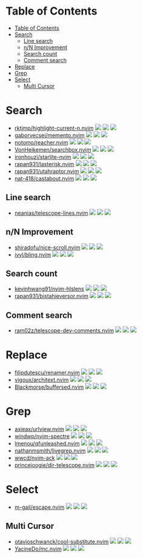 # Table of Contents

- [Table of Contents](#table-of-contents)
- [Search](#search)
  - [Line search](#line-search)
  - [n/N Improvement](#nn-improvement)
  - [Search count](#search-count)
  - [Comment search](#comment-search)
- [Replace](#replace)
- [Grep](#grep)
- [Select](#select)
  - [Multi Cursor](#multi-cursor)

# Search

- [rktjmp/highlight-current-n.nvim](https://github.com/rktjmp/highlight-current-n.nvim) ![](https://img.shields.io/github/stars/rktjmp/highlight-current-n.nvim) ![](https://img.shields.io/github/last-commit/rktjmp/highlight-current-n.nvim) ![](https://img.shields.io/github/commit-activity/y/rktjmp/highlight-current-n.nvim)
- [gaborvecsei/memento.nvim](https://github.com/gaborvecsei/memento.nvim) ![](https://img.shields.io/github/stars/gaborvecsei/memento.nvim) ![](https://img.shields.io/github/last-commit/gaborvecsei/memento.nvim) ![](https://img.shields.io/github/commit-activity/y/gaborvecsei/memento.nvim)
- [notomo/reacher.nvim](https://github.com/notomo/reacher.nvim) ![](https://img.shields.io/github/stars/notomo/reacher.nvim) ![](https://img.shields.io/github/last-commit/notomo/reacher.nvim) ![](https://img.shields.io/github/commit-activity/y/notomo/reacher.nvim)
- [VonHeikemen/searchbox.nvim](https://github.com/VonHeikemen/searchbox.nvim) ![](https://img.shields.io/github/stars/VonHeikemen/searchbox.nvim) ![](https://img.shields.io/github/last-commit/VonHeikemen/searchbox.nvim) ![](https://img.shields.io/github/commit-activity/y/VonHeikemen/searchbox.nvim)
- [ironhouzi/starlite-nvim](https://github.com/ironhouzi/starlite-nvim) ![](https://img.shields.io/github/stars/ironhouzi/starlite-nvim) ![](https://img.shields.io/github/last-commit/ironhouzi/starlite-nvim) ![](https://img.shields.io/github/commit-activity/y/ironhouzi/starlite-nvim)
- [rapan931/lasterisk.nvim](https://github.com/rapan931/lasterisk.nvim) ![](https://img.shields.io/github/stars/rapan931/lasterisk.nvim) ![](https://img.shields.io/github/last-commit/rapan931/lasterisk.nvim) ![](https://img.shields.io/github/commit-activity/y/rapan931/lasterisk.nvim)
- [rapan931/utahraptor.nvim](https://github.com/rapan931/utahraptor.nvim) ![](https://img.shields.io/github/stars/rapan931/utahraptor.nvim) ![](https://img.shields.io/github/last-commit/rapan931/utahraptor.nvim) ![](https://img.shields.io/github/commit-activity/y/rapan931/utahraptor.nvim)
- [nat-418/castabout.nvim](https://github.com/nat-418/castabout.nvim) ![](https://img.shields.io/github/stars/nat-418/castabout.nvim) ![](https://img.shields.io/github/last-commit/nat-418/castabout.nvim) ![](https://img.shields.io/github/commit-activity/y/nat-418/castabout.nvim)

## Line search

- [neanias/telescope-lines.nvim](https://github.com/neanias/telescope-lines.nvim) ![](https://img.shields.io/github/stars/neanias/telescope-lines.nvim) ![](https://img.shields.io/github/last-commit/neanias/telescope-lines.nvim) ![](https://img.shields.io/github/commit-activity/y/neanias/telescope-lines.nvim)

## n/N Improvement

- [shiradofu/nice-scroll.nvim](https://github.com/shiradofu/nice-scroll.nvim) ![](https://img.shields.io/github/stars/shiradofu/nice-scroll.nvim) ![](https://img.shields.io/github/last-commit/shiradofu/nice-scroll.nvim) ![](https://img.shields.io/github/commit-activity/y/shiradofu/nice-scroll.nvim)
- [ivyl/bling.nvim](https://github.com/ivyl/bling.nvim) ![](https://img.shields.io/github/stars/ivyl/bling.nvim) ![](https://img.shields.io/github/last-commit/ivyl/bling.nvim) ![](https://img.shields.io/github/commit-activity/y/ivyl/bling.nvim)

## Search count

- [kevinhwang91/nvim-hlslens](https://github.com/kevinhwang91/nvim-hlslens) ![](https://img.shields.io/github/stars/kevinhwang91/nvim-hlslens) ![](https://img.shields.io/github/last-commit/kevinhwang91/nvim-hlslens) ![](https://img.shields.io/github/commit-activity/y/kevinhwang91/nvim-hlslens)
- [rapan931/bistahieversor.nvim](https://github.com/rapan931/bistahieversor.nvim) ![](https://img.shields.io/github/stars/rapan931/bistahieversor.nvim) ![](https://img.shields.io/github/last-commit/rapan931/bistahieversor.nvim) ![](https://img.shields.io/github/commit-activity/y/rapan931/bistahieversor.nvim)

## Comment search

- [ram02z/telescope-dev-comments.nvim](https://github.com/ram02z/telescope-dev-comments.nvim) ![](https://img.shields.io/github/stars/ram02z/telescope-dev-comments.nvim) ![](https://img.shields.io/github/last-commit/ram02z/telescope-dev-comments.nvim) ![](https://img.shields.io/github/commit-activity/y/ram02z/telescope-dev-comments.nvim)

# Replace

- [filipdutescu/renamer.nvim](https://github.com/filipdutescu/renamer.nvim) ![](https://img.shields.io/github/stars/filipdutescu/renamer.nvim) ![](https://img.shields.io/github/last-commit/filipdutescu/renamer.nvim) ![](https://img.shields.io/github/commit-activity/y/filipdutescu/renamer.nvim)
- [vigoux/architext.nvim](https://github.com/vigoux/architext.nvim) ![](https://img.shields.io/github/stars/vigoux/architext.nvim) ![](https://img.shields.io/github/last-commit/vigoux/architext.nvim) ![](https://img.shields.io/github/commit-activity/y/vigoux/architext.nvim)
- [Blackmorse/buffersed.nvim](https://github.com/Blackmorse/buffersed.nvim) ![](https://img.shields.io/github/stars/Blackmorse/buffersed.nvim) ![](https://img.shields.io/github/last-commit/Blackmorse/buffersed.nvim) ![](https://img.shields.io/github/commit-activity/y/Blackmorse/buffersed.nvim)

# Grep

- [axieax/urlview.nvim](https://github.com/axieax/urlview.nvim) ![](https://img.shields.io/github/stars/axieax/urlview.nvim) ![](https://img.shields.io/github/last-commit/axieax/urlview.nvim) ![](https://img.shields.io/github/commit-activity/y/axieax/urlview.nvim)
- [windwp/nvim-spectre](https://github.com/windwp/nvim-spectre) ![](https://img.shields.io/github/stars/windwp/nvim-spectre) ![](https://img.shields.io/github/last-commit/windwp/nvim-spectre) ![](https://img.shields.io/github/commit-activity/y/windwp/nvim-spectre)
- [lmenou/qfunleashed.nvim](https://github.com/lmenou/qfunleashed.nvim) ![](https://img.shields.io/github/stars/lmenou/qfunleashed.nvim) ![](https://img.shields.io/github/last-commit/lmenou/qfunleashed.nvim) ![](https://img.shields.io/github/commit-activity/y/lmenou/qfunleashed.nvim)
- [nathanmsmith/livegrep.nvim](https://github.com/nathanmsmith/livegrep.nvim) ![](https://img.shields.io/github/stars/nathanmsmith/livegrep.nvim) ![](https://img.shields.io/github/last-commit/nathanmsmith/livegrep.nvim) ![](https://img.shields.io/github/commit-activity/y/nathanmsmith/livegrep.nvim)
- [wwcd/nvim-ack](https://github.com/wwcd/nvim-ack) ![](https://img.shields.io/github/stars/wwcd/nvim-ack) ![](https://img.shields.io/github/last-commit/wwcd/nvim-ack) ![](https://img.shields.io/github/commit-activity/y/wwcd/nvim-ack)
- [princejoogie/dir-telescope.nvim](https://github.com/princejoogie/dir-telescope.nvim) ![](https://img.shields.io/github/stars/princejoogie/dir-telescope.nvim) ![](https://img.shields.io/github/last-commit/princejoogie/dir-telescope.nvim) ![](https://img.shields.io/github/commit-activity/y/princejoogie/dir-telescope.nvim)

# Select

- [m-gail/escape.nvim](https://github.com/m-gail/escape.nvim) ![](https://img.shields.io/github/stars/m-gail/escape.nvim) ![](https://img.shields.io/github/last-commit/m-gail/escape.nvim) ![](https://img.shields.io/github/commit-activity/y/m-gail/escape.nvim)

## Multi Cursor

- [otavioschwanck/cool-substitute.nvim](https://github.com/otavioschwanck/cool-substitute.nvim) ![](https://img.shields.io/github/stars/otavioschwanck/cool-substitute.nvim) ![](https://img.shields.io/github/last-commit/otavioschwanck/cool-substitute.nvim) ![](https://img.shields.io/github/commit-activity/y/otavioschwanck/cool-substitute.nvim)
- [YacineDo/mc.nvim](https://github.com/YacineDo/mc.nvim) ![](https://img.shields.io/github/stars/YacineDo/mc.nvim) ![](https://img.shields.io/github/last-commit/YacineDo/mc.nvim) ![](https://img.shields.io/github/commit-activity/y/YacineDo/mc.nvim)
